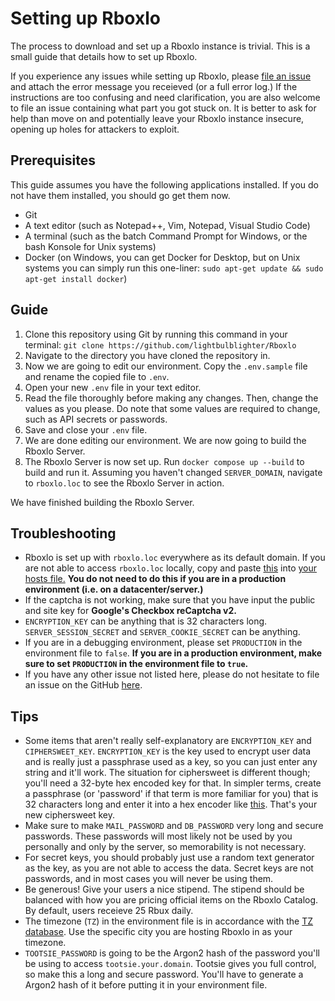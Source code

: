 # Setting up Rboxlo
The process to download and set up a Rboxlo instance is trivial. This is a small guide that details how to set up Rboxlo.

If you experience any issues while setting up Rboxlo, please [file an issue](https://github.com/lightbulblighter/Rboxlo/issues/new) and attach the error message you receieved (or a full error log.) If the instructions are too confusing and need clarification, you are also welcome to file an issue containing what part you got stuck on. It is better to ask for help than move on and potentially leave your Rboxlo instance insecure, opening up holes for attackers to exploit.

## Prerequisites
This guide assumes you have the following applications installed. If you do not have them installed, you should go get them now.

- Git
- A text editor (such as Notepad++, Vim, Notepad, Visual Studio Code)
- A terminal (such as the batch Command Prompt for Windows, or the bash Konsole for Unix systems)
- Docker (on Windows, you can get Docker for Desktop, but on Unix systems you can simply run this one-liner: `sudo apt-get update && sudo apt-get install docker`)

## Guide
1. Clone this repository using Git by running this command in your terminal: `git clone https://github.com/lightbulblighter/Rboxlo`
2. Navigate to the directory you have cloned the repository in.
3. Now we are going to edit our environment. Copy the `.env.sample` file and rename the copied file to `.env`.
4. Open your new `.env` file in your text editor.
5. Read the file thoroughly before making any changes. Then, change the values as you please. Do note that some values are required to change, such as API secrets or passwords.
6. Save and close your `.env` file.
7. We are done editing our environment. We are now going to build the Rboxlo Server.
8. The Rboxlo Server is now set up. Run `docker compose up --build` to build and run it. Assuming you haven't changed `SERVER_DOMAIN`, navigate to `rboxlo.loc` to see the Rboxlo Server in action.

We have finished building the Rboxlo Server.

## Troubleshooting
- Rboxlo is set up with `rboxlo.loc` everywhere as its default domain. If you are not able to access `rboxlo.loc` locally, copy and paste [this](https://raw.githubusercontent.com/lightbulblighter/Rboxlo/trunk/Setup/hosts) into [your hosts file.](https://www.whatsmydns.net/hosts-file.html) **You do not need to do this if you are in a production environment (i.e. on a datacenter/server.)**
- If the captcha is not working, make sure that you have input the public and site key for **Google's Checkbox reCaptcha v2.**
- `ENCRYPTION_KEY` can be anything that is 32 characters long. `SERVER_SESSION_SECRET` and `SERVER_COOKIE_SECRET` can be anything.
- If you are in a debugging environment, please set `PRODUCTION` in the environment file to `false`. **If you are in a production environment, make sure to set `PRODUCTION` in the environment file to `true`.**
- If you have any other issue not listed here, please do not hesitate to file an issue on the GitHub [here](https://github.com/lightbulblighter/Rboxlo/issues/new).

## Tips
- Some items that aren't really self-explanatory are `ENCRYPTION_KEY` and `CIPHERSWEET_KEY`. `ENCRYPTION_KEY` is the key used to encrypt user data and is really just a passphrase used as a key, so you can just enter any string and it'll work. The situation for ciphersweet is different though; you'll need a 32-byte hex encoded key for that. In simpler terms, create a passphrase (or 'password' if that term is more familiar for you) that is 32 characters long and enter it into a hex encoder like [this](https://www.convertstring.com/EncodeDecode/HexEncode). That's your new ciphersweet key.
- Make sure to make `MAIL_PASSWORD` and `DB_PASSWORD` very long and secure passwords. These passwords will most likely not be used by you personally and only by the server, so memorability is not necessary.
- For secret keys, you should probably just use a random text generator as the key, as you are not able to access the data. Secret keys are not passwords, and in most cases you will never be using them.
- Be generous! Give your users a nice stipend. The stipend should be balanced with how you are pricing official items on the Rboxlo Catalog. By default, users receieve 25 Rbux daily.
- The timezone (`TZ`) in the environment file is in accordance with the [TZ database](https://en.wikipedia.org/wiki/List_of_tz_database_time_zones). Use the specific city you are hosting Rboxlo in as your timezone.
- `TOOTSIE_PASSWORD` is going to be the Argon2 hash of the password you'll be using to access `tootsie.your.domain`. Tootsie gives you full control, so make this a long and secure password. You'll have to generate a Argon2 hash of it before putting it in your environment file.